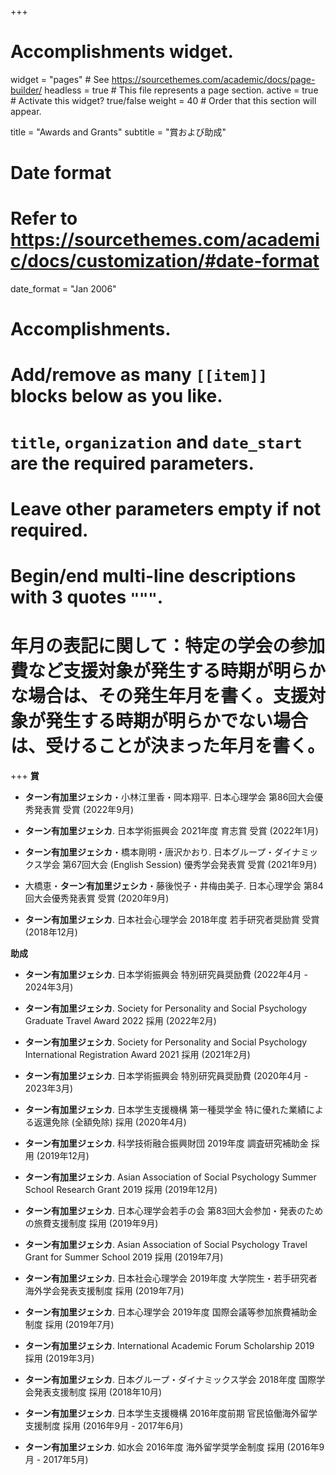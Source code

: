 +++
# Accomplishments widget.
widget = "pages"  # See https://sourcethemes.com/academic/docs/page-builder/
headless = true  # This file represents a page section.
active = true  # Activate this widget? true/false
weight = 40  # Order that this section will appear.

title = "Awards and Grants"
subtitle = "賞および助成"

# Date format
#   Refer to https://sourcethemes.com/academic/docs/customization/#date-format
date_format = "Jan 2006"

# Accomplishments.
#   Add/remove as many `[[item]]` blocks below as you like.
#   `title`, `organization` and `date_start` are the required parameters.
#   Leave other parameters empty if not required.
#   Begin/end multi-line descriptions with 3 quotes `"""`.
# 年月の表記に関して：特定の学会の参加費など支援対象が発生する時期が明らかな場合は、その発生年月を書く。支援対象が発生する時期が明らかでない場合は、受けることが決まった年月を書く。
+++
**賞**
- **ターン有加里ジェシカ**・小林江里香・岡本翔平. 日本心理学会 第86回大会優秀発表賞 受賞 (2022年9月)

- **ターン有加里ジェシカ**. 日本学術振興会 2021年度 育志賞 受賞 (2022年1月)

- **ターン有加里ジェシカ**・橋本剛明・唐沢かおり. 日本グループ・ダイナミックス学会 第67回大会 (English Session) 優秀学会発表賞 受賞 (2021年9月)

- 大橋恵・**ターン有加里ジェシカ**・藤後悦子・井梅由美子. 日本心理学会 第84回大会優秀発表賞 受賞 (2020年9月)

- **ターン有加里ジェシカ**. 日本社会心理学会 2018年度 若手研究者奨励賞 受賞 (2018年12月)


**助成**

- **ターン有加里ジェシカ**. 日本学術振興会 特別研究員奨励費 (2022年4月 - 2024年3月)

- **ターン有加里ジェシカ**. Society for Personality and Social Psychology Graduate Travel Award 2022 採用 (2022年2月)

- **ターン有加里ジェシカ**. Society for Personality and Social Psychology International Registration Award 2021 採用 (2021年2月)

- **ターン有加里ジェシカ**. 日本学術振興会 特別研究員奨励費 (2020年4月 - 2023年3月)

- **ターン有加里ジェシカ**. 日本学生支援機構 第一種奨学金 特に優れた業績による返還免除 (全額免除) 採用 (2020年4月)

- **ターン有加里ジェシカ**. 科学技術融合振興財団 2019年度 調査研究補助金 採用 (2019年12月)

- **ターン有加里ジェシカ**. Asian Association of Social Psychology Summer School Research Grant 2019 採用 (2019年12月)

- **ターン有加里ジェシカ**. 日本心理学会若手の会 第83回大会参加・発表のための旅費支援制度 採用 (2019年9月)

- **ターン有加里ジェシカ**. Asian Association of Social Psychology Travel Grant for Summer School 2019 採用 (2019年7月)

- **ターン有加里ジェシカ**. 日本社会心理学会 2019年度 大学院生・若手研究者海外学会発表支援制度 採用 (2019年7月)

- **ターン有加里ジェシカ**. 日本心理学会 2019年度 国際会議等参加旅費補助金制度 採用 (2019年7月)

- **ターン有加里ジェシカ**. International Academic Forum Scholarship 2019 採用 (2019年3月)

- **ターン有加里ジェシカ**. 日本グループ・ダイナミックス学会 2018年度 国際学会発表支援制度 採用 (2018年10月)

- **ターン有加里ジェシカ**. 日本学生支援機構 2016年度前期 官民協働海外留学支援制度 採用 (2016年9月 - 2017年6月)

- **ターン有加里ジェシカ**. 如水会 2016年度 海外留学奨学金制度 採用 (2016年9月 - 2017年5月)
